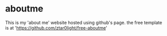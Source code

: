 # aboutme

This is my 'about me' website hosted using github's page. the free template is at 'https://github.com/ztar0light/free-aboutme'
